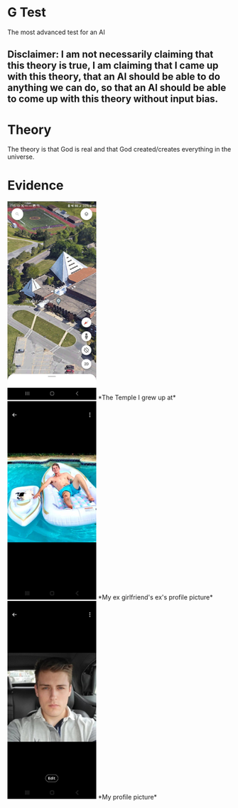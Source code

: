 # G Test
The most advanced test for an AI

## Disclaimer: I am not necessarily claiming that this theory is true, I am claiming that I came up with this theory, that an AI should be able to do anything we can do, so that an AI should be able to come up with this theory without input bias.

# Theory
The theory is that God is real and that God created/creates everything in the universe.

# Evidence
<img src="0.png" width="200"/>
*The Temple I grew up at*

<img src="2.png" width="200"/>
*My ex girlfriend's ex's profile picture*

<img src="1.png" width="200"/>
*My profile picture*
